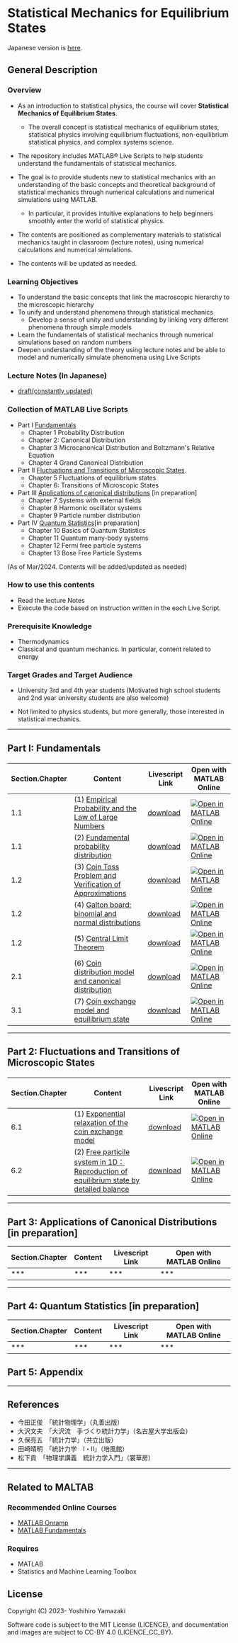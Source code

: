 # Statistical Mechanics for Equilibrium States

Japanese version is [here](README.md).

## General Description

### Overview

- As an introduction to statistical physics, the course will cover **Statistical Mechanics of Equilibrium States**.
  - The overall concept is statistical mechanics of equilibrium states, statistical physics involving equilibrium fluctuations, non-equilibrium statistical physics, and complex systems science.
- The repository includes MATLAB® Live Scripts to help students understand the fundamentals of statistical mechanics.
- The goal is to provide students new to statistical mechanics with an understanding of the basic concepts and theoretical background of statistical mechanics through numerical calculations and numerical simulations using MATLAB.
  - In particular, it provides intuitive explanations to help beginners smoothly enter the world of statistical physics.

- The contents are positioned as complementary materials to statistical mechanics taught in classroom (lecture notes), using numerical calculations and numerical simulations.

- The contents will be updated as needed.


### Learning Objectives

- To understand the basic concepts that link the macroscopic hierarchy to the microscopic hierarchy
- To unify and understand phenomena through statistical mechanics
  - Develop a sense of unity and understanding by linking very different phenomena through simple models
- Learn the fundamentals of statistical mechanics through numerical simulations based on random numbers
- Deepen understanding of the theory using lecture notes and be able to model and numerically simulate phenomena using Live Scripts

### Lecture Notes (In Japanese)

- [draft(constantly updated)](https://waseda.box.com/s/xozrws2nlrkb0iuim7ylyg5xiv3fqwmh)

### Collection of MATLAB Live Scripts
- Part I <a href="#part01">Fundamentals</a>
  - Chapter 1 Probability Distribution
  - Chapter 2: Canonical Distribution
  - Chapter 3 Microcanonical Distribution and Boltzmann's Relative Equation
  - Chapter 4 Grand Canonical Distribution
- Part II <a href="#part02">Fluctuations and Transitions of Microscopic States</a>.
  - Chapter 5 Fluctuations of equilibrium states
  - Chapter 6: Transitions of Microscopic States
- Part III <a href="#part03">Applications of canonical distributions</a> [in preparation]
  - Chapter 7 Systems with external fields
  - Chapter 8 Harmonic oscillator systems
  - Chapter 9 Particle number distribution
- Part IV <a href="#part04">Quantum Statistics</a>[in preparation]
  - Chapter 10 Basics of Quantum Statistics
  - Chapter 11 Quantum many-body systems
  - Chapter 12 Fermi free particle systems
  - Chapter 13 Bose Free Particle Systems
<!-- Part V <a href="#part05">Appendix</a>
  - A. Mathematical Preparation
  - B. Other (related content). -->

(As of Mar/2024. Contents will be added/updated as needed)

### How to use this contents

- Read the lecture Notes
- Execute the code based on instruction written in the each Live Script.

### Prerequisite Knowledge

- Thermodynamics
- Classical and quantum mechanics. In particular, content related to energy

### Target Grades and Target Audience

- University 3rd and 4th year students (Motivated high school students and 2nd year university students are also welcome)

- Not limited to physics students, but more generally, those interested in statistical mechanics.

---

## <p id="part01">Part I: Fundamentals</p>


<!-- ### ===== Overview =====

- will be updated later

### ===== Live Script ===== -->

| Section.Chapter | Content | Livescript Link| Open with MATLAB Online |
| --- | -------------- | -------------- | -------------- |
| 1.1 | (1) [Empirical Probability and the Law of Large Numbers](Livescripts/empirical_probability_statA_240205_en.md) | [download](https://github.com/yoshy2003/StatMech_A/raw/main/Livescripts/empirical_probability_statA_240205_en.mlx) | [![Open in MATLAB Online](https://www.mathworks.com/images/responsive/global/open-in-matlab-online.svg)](https://matlab.mathworks.com/open/github/v1?repo=yoshy2003/StatMech_A&file=Livescripts/empirical_probability_statA_240205_en.mlx) |
| 1.1 | (2) [Fundamental probability distribution](Livescripts/probability_distribution_statA_240205_en.md) | [download](https://github.com/yoshy2003/StatMech_A/raw/main/Livescripts/probability_distribution_statA_240205_en.mlx) | [![Open in MATLAB Online](https://www.mathworks.com/images/responsive/global/open-in-matlab-online.svg)](https://matlab.mathworks.com/open/github/v1?repo=yoshy2003/StatMech_A&file=Livescripts/probability_distribution_statA_240205_en.mlx) |
| 1.2 | (3) [Coin Toss Problem and Verification of Approximations](Livescripts/coin_toss_statA_240229_en.md) | [download](https://github.com/yoshy2003/StatMech_A/raw/main/Livescripts/coin_toss_statA_240229_en.mlx) | [![Open in MATLAB Online](https://www.mathworks.com/images/responsive/global/open-in-matlab-online.svg)](https://matlab.mathworks.com/open/github/v1?repo=yoshy2003/StatMech_A&file=Livescripts/coin_toss_statA_240229_en.mlx) |
| 1.2 | (4) [Galton board: binomial and normal distributions](Livescripts/galton_board_statA_240304_en.md)  | [download](https://github.com/yoshy2003/StatMech_A/raw/main/Livescripts/galton_board_statA_240304_en.mlx) | [![Open in MATLAB Online](https://www.mathworks.com/images/responsive/global/open-in-matlab-online.svg)](https://matlab.mathworks.com/open/github/v1?repo=yoshy2003/StatMech_A&file=Livescripts/galton_board_statA_240304_en.mlx)|
| 1.2 | (5) [Central Limit Theorem](Livescripts/central_limit_theorem_statA_240205_en.md) | [download](https://github.com/yoshy2003/StatMech_A/raw/main/Livescripts/central_limit_theorem_statA_240205_en.mlx) | [![Open in MATLAB Online](https://www.mathworks.com/images/responsive/global/open-in-matlab-online.svg)](https://matlab.mathworks.com/open/github/v1?repo=yoshy2003/StatMech_A&file=Livescripts/central_limit_theorem_statA_240205_en.mlx) |
| 2.1 | (6) [Coin distribution model and canonical distribution](Livescripts/coin_canonical_statA_240304_en.md)  | [download](https://github.com/yoshy2003/StatMech_A/raw/main/Livescripts/coin_canonical_statA_240304_en.mlx) | [![Open in MATLAB Online](https://www.mathworks.com/images/responsive/global/open-in-matlab-online.svg)](https://matlab.mathworks.com/open/github/v1?repo=yoshy2003/StatMech_A&file=Livescripts/coin_canonical_statA_240304_en.mlx)|
| 3.1 | (7) [Coin exchange model and equilibrium state](Livescripts/coin_exchange_statA_240304_en.md)  | [download](https://github.com/yoshy2003/StatMech_A/raw/main/Livescripts/coin_exchange_statA_240304_en.mlx) | [![Open in MATLAB Online](https://www.mathworks.com/images/responsive/global/open-in-matlab-online.svg)](https://matlab.mathworks.com/open/github/v1?repo=yoshy2003/StatMech_A&file=Livescripts/coin_exchange_statA_240304_en.mlx)|



---

## <p id="part02">Part 2: Fluctuations and Transitions of Microscopic States</p>

<!-- ### ===== Overview =====

- Will be updated later

#### ===== Live Script ===== -->

| Section.Chapter | Content | Livescript Link| Open with MATLAB Online |
| --- | -------------- | -------------- | -------------- |
| 6.1 | (1) [Exponential relaxation of the coin exchange model](Livescripts/coin_exchange_2_statA_240304_en.md) | [download](https://github.com/yoshy2003/StatMech_A/raw/main/Livescripts/coin_exchange_2_statA_240304_en.mlx) | [![Open in MATLAB Online](https://www.mathworks.com/images/responsive/global/open-in-matlab-online.svg)](https://matlab.mathworks.com/open/github/v1?repo=yoshy2003/StatMech_A&file=Livescripts/coin_exchange_2_statA_240304_en.mlx)|
| 6.2 | (2)  [Free particile system in 1D：Reproduction of equilibrium state by detailed balance](Livescripts/detailed_balance_statA_240304_en.md) | [download](https://github.com/yoshy2003/StatMech_A/raw/main/Livescripts/detailed_balance_statA_240304_en.mlx) | [![Open in MATLAB Online](https://www.mathworks.com/images/responsive/global/open-in-matlab-online.svg)](https://matlab.mathworks.com/open/github/v1?repo=yoshy2003/StatMech_A&file=Livescripts/detailed_balance_statA_240304_en.mlx)|


---

## Part 3: Applications of Canonical Distributions [in preparation]
<!-- ### ===== Overview =====

- will be updated later

### ===== Live Script ===== -->

| Section.Chapter | Content | Livescript Link| Open with MATLAB Online |
| --- | -------------- | -------------- | -------------- |
| *** | *** | *** | *** |


---

## Part 4: Quantum Statistics [in preparation]

<!-- ### ===== Overview =====

- will be updated later

### ===== Live Script ===== -->

| Section.Chapter | Content | Livescript Link| Open with MATLAB Online |
| --- | -------------- | -------------- | -------------- |
| *** | *** | *** | *** |




## Part 5: Appendix

<!-- ### ===== Overview =====

- will be updated later

### ===== Live Script ===== 

| Section.Chapter | Content | Livescript Link| Open with MATLAB Online |
| --- | -------------- | -------------- | -------------- |
| *** | (1) [Validity of Approximate Continuous Representation for Discrete Distributions](Livescripts/approx_dis_con.md) | [download](https://github.com/yoshy2003/StatMech_A/raw/main/Livescripts/approx_dis_con.mlx) | [![Open in MATLAB Online](https://www.mathworks.com/images/responsive/global/open-in-matlab-online.svg)](https://matlab.mathworks.com/open/github/v1?repo=yoshy2003/StatMech_A&file=Livescripts/approx_dis_con.mlx) |
| *** |(2) [Stirling's Formula: Proof and Approximation Accuracy](Livescripts/Stirling_formula_statA_240207.md) | [download](https://github.com/yoshy2003/StatMech_A/raw/main/Livescripts/Stirling_formula_statA_240207.mlx) | [![Open in MATLAB Online](https://www.mathworks.com/images/responsive/global/open-in-matlab-online.svg)](https://matlab.mathworks.com/open/github/v1?repo=yoshy2003/StatMech_A&file=Livescripts/Stirling_formula_statA_240207.mlx)|
| *** | (3) Random Walks and Diffusion  | In Preparation | [![Open in MATLAB Online](https://www.mathworks.com/images/responsive/global/open-in-matlab-online.svg)](https://matlab.mathworks.com/open/github/v1?repo=yoshy2003/StatMech_A&file=/Livescripts/random_walk_lec_21v1.mlx)  |
| *** |(4) Monte Carlo Methods and Area Estimates | *** | [![Open in MATLAB Online](https://www.mathworks.com/images/responsive/global/open-in-matlab-online.svg)](https://matlab.mathworks.com/open/github/v1?repo=yoshy2003/StatMech_A&file=Livescripts/Monte_Carlo_lec_21v1.mlx)|
| *** |(5) Ising Model | *** | [![Open in MATLAB Online](https://www.mathworks.com/images/responsive/global/open-in-matlab-online.svg)](https://matlab.mathworks.com/open/github/v1?repo=yoshy2003/StatMech_A&file=Livescripts/Monte_Carlo_lec_21v1.mlx)|
| *** | (1) [Generating uniform random numbers and plotting frequency distributions](Livescripts/uniform_random_number_histogram_lec_23.md)  | [download](https://github.com/yoshy2003/StatMech_A/raw/main/Livescripts/uniform_random_number_histogram_lec_23.mlx) | [![Open in MATLAB Online](https://www.mathworks.com/images/responsive/global/open-in-matlab-online.svg)](https://matlab.mathworks.com/open/github/v1?repo=yoshy2003/StatMech_A&file=/Livescripts/uniform_random_number_histogram_lec_23.mlx)  | -->


---

## References

- 今田正俊　「統計物理学」（丸善出版）
- 大沢文夫　「大沢流　手づくり統計力学」（名古屋大学出版会）
- 久保亮五　「統計力学」（共立出版）
- 田崎晴明　「統計力学　Ⅰ・Ⅱ」（培風館）
- 松下貢　「物理学講義　統計力学入門」（裳華房）

<!-- - [その他のreferences](refs.md) -->

---

## Related to MALTAB

### Recommended Online Courses

- [MATLAB Onramp](https://matlabacademy.mathworks.com/jp/details/matlab-onramp/gettingstarted)
- [MATLAB Fundamentals](https://matlabacademy.mathworks.com/jp/details/matlab-fundamentals/mlbe)

### Requires
- MATLAB
- Statistics and Machine Learning Toolbox

## License

Copyright (C) 2023- Yoshihiro Yamazaki

Software code is subject to the MIT License (LICENCE), and documentation and images are subject to CC-BY 4.0 (LICENCE_CC_BY).




